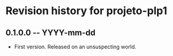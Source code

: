 # Revision history for projeto-plp1

## 0.1.0.0 -- YYYY-mm-dd

* First version. Released on an unsuspecting world.
